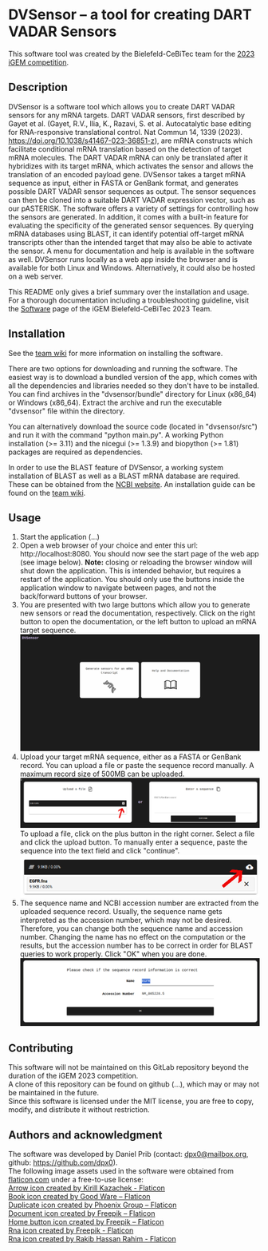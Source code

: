# DVSensor – a tool for creating DART VADAR Sensors

This software tool was created by the Bielefeld-CeBiTec team for the [2023 iGEM competition](https://igem.org/).

## Description
DVSensor is a software tool which allows you to create DART VADAR sensors for any mRNA targets. DART VADAR sensors, 
first described by Gayet et al. (Gayet, R.V., Ilia, K., Razavi, S. et al. Autocatalytic base editing for RNA-responsive 
translational control. Nat Commun 14, 1339 (2023). https://doi.org/10.1038/s41467-023-36851-z), are mRNA constructs 
which facilitate conditional mRNA translation based on the 
detection of target mRNA molecules. The DART VADAR mRNA can only be translated after it hybridizes with its target 
mRNA, which activates the sensor and allows the translation of an encoded payload gene. DVSensor takes a target mRNA 
sequence as input, either in FASTA or GenBank format, and generates possible DART VADAR sensor sequences as output. 
The sensor sequences can then be cloned into a suitable DART VADAR expression vector, such as our pASTERISK. The 
software offers a variety of settings for controlling how the sensors are generated. In addition, it comes with a 
built-in feature for evaluating the specificity of the generated sensor sequences. By querying mRNA databases using 
BLAST, it can identify potential off-target mRNA transcripts other than the intended target that may also be able to 
activate the sensor. A menu for documentation and help is available in the software as well. DVSensor runs locally as 
a web app inside the browser and is available for both Linux and Windows. Alternatively, it could also be hosted on 
a web server.  

This README only gives a brief summary over the installation and usage. For a thorough documentation including
a troubleshooting guideline, visit the
[Software](https://2023.igem.wiki/bielefeld-cebitec/software) page of the iGEM Bielefeld-CeBiTec 2023 Team.

## Installation
See the [team wiki](https://2023.igem.wiki/bielefeld-cebitec/software) for more information on installing
the software.   

There are two options for downloading and running the software. The easiest way is to download a bundled
version of the app, which comes with all the dependencies and libraries needed so they don't have to be installed.
You can find archives in the "dvsensor/bundle" directory for Linux (x86_64) or Windows (x86_64).
Extract the archive and run the executable "dvsensor" file within the directory.

You can alternatively download the source code (located in "dvsensor/src") and run it with the command
"python main.py". A working Python installation (>= 3.11) and the nicegui (>= 1.3.9) and biopython (>= 1.81)
packages are required as dependencies.

In order to use the BLAST feature of DVSensor, a working system installation of BLAST as well as a BLAST mRNA
database are required. These can be obtained from the 
[NCBI website](https://blast.ncbi.nlm.nih.gov/doc/blast-help/downloadblastdata.html). An installation guide can 
be found on the [team wiki](https://2023.igem.wiki/bielefeld-cebitec/software).


## Usage
1. Start the application (...)
2. Open a web browser of your choice and enter this url: http://localhost:8080. You should now see the start page of 
the web app (see image below). **Note:** closing or reloading the browser window will shut down the application. This is 
intended behavior, but requires a restart of the application. You should only use the buttons inside the application 
window to navigate between pages, and not the back/forward buttons of your browser.
3. You are presented with two large buttons which allow you to generate new sensors or read the documentation, 
respectively. Click on the right button to open the documentation, or the left button to upload an mRNA target
sequence.
![Main Menu](images/01.png "Main Menu")  
4. Upload your target mRNA sequence, either as a FASTA or GenBank record. You can upload a file or paste the
sequence record manually. A maximum record size of 500MB can be uploaded.  
![Sequence Upload](images/02.png "Sequence Upload")  
To upload a file, click on the plus button in the right corner. Select a file and click the upload button. 
To manually enter a sequence, paste the sequence into the text field and click "continue".  
![File Upload](images/03.png "File Upload")  
5. The sequence name and NCBI accession number are extracted from the uploaded sequence record. Usually, the sequence 
name gets interpreted as the accession number, which may not be desired. Therefore, you can change both the sequence 
name and accession number. Changing the name has no effect on the computation or the results, but the 
accession number has to be correct in order for BLAST queries to work properly. Click "OK" when you are done.  
![Sequence Info](images/04.png "Sequence Info")

## Contributing
This software will not be maintained on this GitLab repository beyond the duration of the iGEM 2023 competition.  
A clone of this repository can be found on github (...), which may or may not be maintained in the future.  
Since this software is licensed under the MIT license, you are free to copy, modify, and distribute
it without restriction. 

## Authors and acknowledgment
The software was developed by Daniel Prib (contact: dpx0@mailbox.org, github: https://github.com/dpx0).  
The following image assets used in the software were obtained from [flaticon.com](https://www.flaticon.com/)
under a free-to-use license:  
[Arrow icon created by Kirill Kazachek - Flaticon](https://www.flaticon.com/free-icons/arrow)  
[Book icon created by Good Ware – Flaticon](https://www.flaticon.com/free-icons/book)  
[Duplicate icon created by Phoenix Group – Flaticon](https://www.flaticon.com/free-icons/duplicate)  
[Document icon created by Freepik – Flaticon](https://www.flaticon.com/free-icons/document)  
[Home button icon created by Freepik – Flaticon](https://www.flaticon.com/free-icons/home-button)  
[Rna icon created by Freepik - Flaticon](https://www.flaticon.com/free-icons/rna)  
[Rna icon created by Rakib Hassan Rahim - Flaticon](https://www.flaticon.com/free-icons/rna)  


